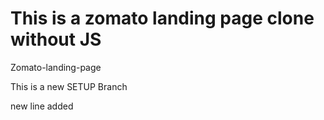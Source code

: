 # This is a zomato landing page clone without JS

Zomato-landing-page

This is a new SETUP Branch






new line added
